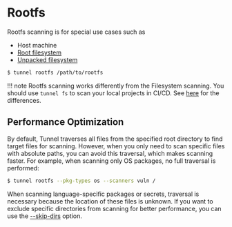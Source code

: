# Rootfs
Rootfs scanning is for special use cases such as

- Host machine
- [Root filesystem](../advanced/container/embed-in-dockerfile.md)
- [Unpacked filesystem](../advanced/container/unpacked-filesystem.md)
 
```bash
$ tunnel rootfs /path/to/rootfs
```

!!! note
    Rootfs scanning works differently from the Filesystem scanning.
    You should use `tunnel fs` to scan your local projects in CI/CD.
    See [here](../scanner/vulnerability.md) for the differences.

## Performance Optimization

By default, Tunnel traverses all files from the specified root directory to find target files for scanning.
However, when you only need to scan specific files with absolute paths, you can avoid this traversal, which makes scanning faster.
For example, when scanning only OS packages, no full traversal is performed:

```bash
$ tunnel rootfs --pkg-types os --scanners vuln /
```

When scanning language-specific packages or secrets, traversal is necessary because the location of these files is unknown.
If you want to exclude specific directories from scanning for better performance, you can use the [--skip-dirs](../configuration/skipping.md) option.
